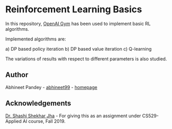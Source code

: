 # Reinforcement Learning Basics

In this repository, [OpenAI Gym](gym.openai.com) has been used to implement basic RL algorithms.

Implemented algorithms are: 

a) DP based policy iteration
b) DP based value iteration
c) Q-learning

The variations of results with respect to different parameters is also studied.

## Author

Abhineet Pandey - [abhineet99](github.com/abhineet99) - [homepage](abhineet99.github.io)

## Acknowledgements

[Dr. Shashi Shekhar Jha](https://sites.google.com/view/shashi-iitrpr/) - For giving this as an assignment under CS529- Applied AI course, Fall 2019.
